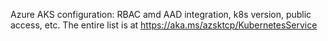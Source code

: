 Azure AKS configuration: RBAC amd AAD integration, k8s version, public access, etc. The entire list is at https://aka.ms/azsktcp/KubernetesService